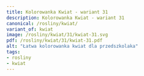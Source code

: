 ```yaml
---
title: Kolorowanka Kwiat - wariant 31
description: Kolorowanka Kwiat - wariant 31
canonical: /rosliny/kwiat/
variant_of: kwiat
image: /rosliny/kwiat/31/kwiat-31.svg
pdf: /rosliny/kwiat/31/kwiat-31.pdf
alt: "Łatwa kolorowanka kwiat dla przedszkolaka"
tags:
- rosliny
- kwiat
---
```

